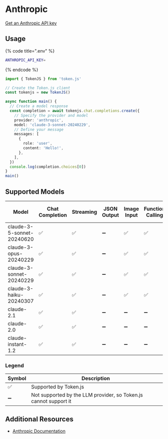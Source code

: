 # Anthropic

[Get an Anthropic API key](https://console.anthropic.com/settings/keys)

## Usage

{% code title=".env" %}
```bash
ANTHROPIC_API_KEY=
```
{% endcode %}

```typescript
import { TokenJS } from 'token.js'

// Create the Token.js client
const tokenjs = new TokenJS()

async function main() {
  // Create a model response
  const completion = await tokenjs.chat.completions.create({
    // Specify the provider and model
    provider: 'anthropic',
    model: 'claude-3-sonnet-20240229',
    // Define your message
    messages: [
      {
        role: 'user',
        content: 'Hello!',
      },
    ],
  })
  console.log(completion.choices[0])
}
main()
```

<!-- compatibility -->
## Supported Models

| Model                      | Chat Completion | Streaming | JSON Output | Image Input | Function Calling | N > 1 |
| -------------------------- | --------------- | --------- | ----------- | ----------- | ---------------- | ----- |
| claude-3-5-sonnet-20240620 | ✅               | ✅         | ➖           | ✅           | ✅                | ➖     |
| claude-3-opus-20240229     | ✅               | ✅         | ➖           | ✅           | ✅                | ➖     |
| claude-3-sonnet-20240229   | ✅               | ✅         | ➖           | ✅           | ✅                | ➖     |
| claude-3-haiku-20240307    | ✅               | ✅         | ➖           | ✅           | ✅                | ➖     |
| claude-2.1                 | ✅               | ✅         | ➖           | ➖           | ➖                | ➖     |
| claude-2.0                 | ✅               | ✅         | ➖           | ➖           | ➖                | ➖     |
| claude-instant-1.2         | ✅               | ✅         | ➖           | ➖           | ➖                | ➖     |

### Legend
| Symbol             | Description                           |
|--------------------|---------------------------------------|
| :white_check_mark: | Supported by Token.js                 |
| :heavy_minus_sign: | Not supported by the LLM provider, so Token.js cannot support it     |
<!-- end compatibility -->

## Additional Resources

* [Anthropic Documentation](https://docs.anthropic.com)
